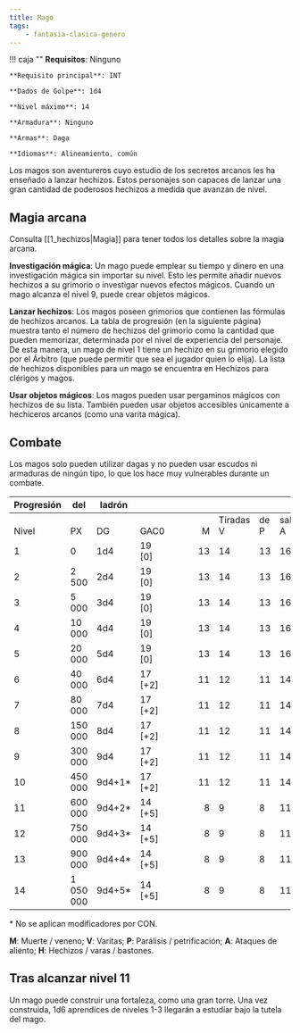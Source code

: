 ```yaml
---
title: Mago
tags:
    - fantasia-clasica-genero
---
```


!!! caja ""
    **Requisitos**: Ninguno

    **Requisito principal**: INT

    **Dados de Golpe**: 1d4

    **Nivel máximo**: 14

    **Armadura**: Ninguno

    **Armas**: Daga
    
    **Idiomas**: Alineamiento, común

Los magos son aventureros cuyo estudio de los secretos arcanos les ha enseñado a lanzar hechizos. Estos personajes son capaces de lanzar una gran cantidad de poderosos hechizos a medida que avanzan de nivel.

## Magia arcana
Consulta [[1_hechizos|Magia]] para tener todos los detalles sobre la magia arcana.

**Investigación mágica**: Un mago puede emplear su tiempo y dinero en una investigación mágica sin importar su nivel. Esto les permite añadir nuevos hechizos a su grimorio o investigar nuevos efectos mágicos. Cuando un mago alcanza el nivel 9, puede crear objetos mágicos.

**Lanzar hechizos**: Los magos poseen grimorios que contienen las fórmulas de hechizos arcanos. La tabla de progresión (en la siguiente página) muestra tanto el número de hechizos del grimorio como la cantidad que pueden memorizar, determinada por el nivel de experiencia del personaje. De esta manera, un mago de nivel 1 tiene un hechizo en su grimorio elegido por el Árbitro (que puede permitir que sea el jugador quien lo elija). La lista de hechizos disponibles para un mago se encuentra en Hechizos para clérigos y magos.

**Usar objetos mágicos**: Los magos pueden usar pergaminos mágicos con hechizos de su lista. También pueden usar objetos accesibles únicamente a hechiceros arcanos (como una varita mágica).

## Combate
Los magos solo pueden utilizar dagas y no pueden usar escudos ni armaduras de ningún tipo, lo que los hace muy vulnerables durante un combate.

| Progresión | del       | ladrón |          | <div style="width:65px" /> |              |         |                | <div style="width:65px" /> |       |       |               |       |       |       |
| ---------- | --------- | ------ | -------- | -------------------------: | ------------ | ------- | -------------- | :------------------------- | ----- | ----- | ------------- | ----- | ----- | ----- |
| <br>Nivel  | <br>PX    | <br>DG | <br>GAC0 |                      <br>M | Tiradas<br>V | de<br>P | salvación<br>A | <br>H                      | <br>1 | <br>2 | Hechizos<br>3 | <br>4 | <br>5 | <br>6 |
| 1          | 0         | 1d4    | 19 [0]   |                         13 | 14           | 13      | 16             | 15                         | 1     | –     | –             | –     | –     | –     |
| 2          | 2 500     | 2d4    | 19 [0]   |                         13 | 14           | 13      | 16             | 15                         | 2     | –     | –             | –     | –     | –     |
| 3          | 5 000     | 3d4    | 19 [0]   |                         13 | 14           | 13      | 16             | 15                         | 2     | 1     | –             | –     | –     | –     |
| 4          | 10 000    | 4d4    | 19 [0]   |                         13 | 14           | 13      | 16             | 15                         | 2     | 2     | –             | –     | –     | –     |
| 5          | 20 000    | 5d4    | 19 [0]   |                         13 | 14           | 13      | 16             | 15                         | 2     | 2     | 1             | –     | –     | –     |
| 6          | 40 000    | 6d4    | 17 [+2]  |                         11 | 12           | 11      | 14             | 12                         | 2     | 2     | 2             | –     | –     | –     |
| 7          | 80 000    | 7d4    | 17 [+2]  |                         11 | 12           | 11      | 14             | 12                         | 3     | 2     | 2             | 1     | –     | –     |
| 8          | 150 000   | 8d4    | 17 [+2]  |                         11 | 12           | 11      | 14             | 12                         | 3     | 3     | 2             | 2     | –     | –     |
| 9          | 300 000   | 9d4    | 17 [+2]  |                         11 | 12           | 11      | 14             | 12                         | 3     | 3     | 3             | 2     | 1     | –     |
| 10         | 450 000   | 9d4+1* | 17 [+2]  |                         11 | 12           | 11      | 14             | 12                         | 3     | 3     | 3             | 3     | 2     | –     |
| 11         | 600 000   | 9d4+2* | 14 [+5]  |                          8 | 9            | 8       | 11             | 8                          | 4     | 3     | 3             | 3     | 2     | 1     |
| 12         | 750 000   | 9d4+3* | 14 [+5]  |                          8 | 9            | 8       | 11             | 8                          | 4     | 4     | 3             | 3     | 3     | 2     |
| 13         | 900 000   | 9d4+4* | 14 [+5]  |                          8 | 9            | 8       | 11             | 8                          | 4     | 4     | 4             | 3     | 3     | 3     |
| 14         | 1 050 000 | 9d4+5*  | 14 [+5]  |                          8 | 9            | 8       | 11             | 8                          | 4     | 4     | 4             | 4     | 3     | 3     |

  \* No se aplican modificadores por CON.
  
  **M**: Muerte / veneno; **V**:   Varitas;  **P**: Parálisis / petrificación; **A**: Ataques de aliento;  **H**: Hechizos / varas / bastones.

## Tras alcanzar nivel 11
Un mago puede construir una fortaleza, como una gran torre. Una vez construida, 1d6 aprendices de niveles 1-3 llegarán a estudiar bajo la tutela del mago.
